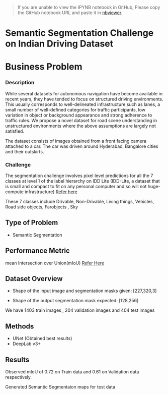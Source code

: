 >If you are unable to view the IPYNB notebook in GitHub, Please copy the GitHub notebook URL and paste it in [nbviewer](https://nbviewer.jupyter.org/).

# Semantic Segmentation Challenge on Indian Driving Dataset 

#  Business Problem
###  Description
While several datasets for autonomous navigation have become available in recent years, they have tended to focus on structured driving environments. This usually corresponds to well-delineated infrastructure such as lanes, a small number of well-defined categories for traffic participants, low variation in object or background appearance and strong adherence to traffic rules. We propose a novel dataset for road scene understanding in unstructured environments where the above assumptions are largely not satisfied.

The dataset consists of images obtained from a front facing camera attached to a car. The car was driven around Hyderabad, Bangalore cities and their outskirts. 

### Challenge
The segmentation challenge involves pixel level predictions for all the 7 classes at level 1 of the label hierarchy on IDD Lite (IDD-Lite, a dataset that is small and compact to fit on any personal computer and so will not huge-compute infrastructure) [Refer here](https://github.com/AutoNUE/public-code/blob/312a6ba2219a39fe8b105e44ad0612079249bad8/helpers/anue_labels.py#L40)

These 7 classes include Drivable, Non-Drivable, Living things, Vehicles, Road side objects, Farobjects , Sky
## Type of Problem

- Semantic Segmentation

## Performance Metric

 mean Intersection over Union(mIoU) [Refer Here](https://towardsdatascience.com/metrics-to-evaluate-your-semantic-segmentation-model-6bcb99639aa2)
 
 ## Dataset Overview

- Shape of the input image and segmentation masks given: [227,320,3]

- Shape of the output segmentation mask expected: [128,256]

We have 1403 train images , 204 validation images and 404 test images
## Methods
- UNet (Obtained best results)
- DeepLab v3+

## Results

Observed mIoU of 0.72 on Train data and 0.61 on Validation data respectively. 

Generated Semantic Segmentaion maps for test data


